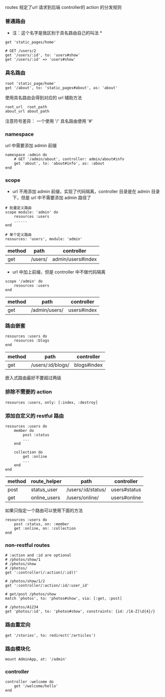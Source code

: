 routes 规定了url 请求到后端 controller的 action 的分发规则

### 普通路由
* 注：这个名字是我区别于具名路由自己的叫法 *
```
get 'static_pages/home'

# GET /users/2
get '/users/:id', to: 'users#show'
get '/users/:id' => 'users#show'
```

### 具名路由

```
root 'static_page/home'
get '/about', to: 'static_pages#about', as: 'about'
```

使用具名路由会得到对应的 url 辅助方法
```
root_url  root_path
about_url about_path
```

注意符号差异： 一个使用 '/'  具名路由使用 '#'

### namespace
url 中需要添加 admin 前缀
```
namespace :admin do
	# GET '/admin/about', controller: admin/about#info
	get 'about', to: 'about#info', as: :about
end
```

### scope
* url 不用添加 admin 前缀，实现了代码隔离，controller 目录是在 admin 目录下，但是 url 中不需要添加 admin 路径了
```
# 批量定义路由
scope module: 'admin' do
	resources :users
	......
end

# 单个定义路由
resources: 'users', module: 'admin'
```
| method | path | controller |
|--------|-------|----------|
| get | /users/	| admin/users#index |

* url 中加上前缀，但是 controller 中不做代码隔离
```
scope '/admin' do
	resources :users
end
```

| method | path | controller |
|--------|-------|----------|
| get | /admin/users/	| users#index |

### 路由嵌套
```
resources :users do
	resources :blogs
end
```

| method | path | controller |
|--------|-------|----------|
| get | /users/:id/blogs/	| blogs#index |

嵌入式路由最好不要超过两级

### 排除不需要的 action
```
resources :users, only: [:index, :destroy]
```

### 添加自定义的 restful 路由
```
resources :users do
	member do
		post :status
		...
	end

	collection do
		get :online
		...
	end
end
```

| method | route_helper | path | controller |
|--------|-------|----------|-----|
| post | status_user | /users/:id/status/	| users#status |
| get | online_users | /users/online/	| users#online |

如果只指定一个路由可以使用下面的方法
```
resources :users do
	post :status, on: :member
	get :online, on: :collection
end
```

### non-restful routes
```
# :action and :id are optional
# /photos/show/1
# /photos/show
# /photos/
get ':controller(/:action(/:id))'

# /photos/show/1/2
get ':controller/:action/:id/:user_id'

# get/post /photos/show
match 'photos', to: 'photos#show', via: [:get, :post]

# /photos/A1234 
get 'photos/:id', to: 'photos#show', constraints: {id: /[A-Z]\d{4}/}
```

### 路由重定向
```
get '/stories', to: redirect('/articles')
```

### 路由模块化
```
mount AdminApp, at: '/admin'
```

### controller
```
controller :welcome do
	get '/welcome/hello'
end
```
